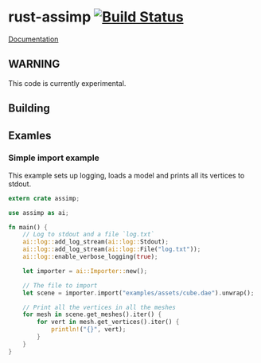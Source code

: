 rust-assimp [![Build Status](https://travis-ci.org/juxiliary/rust-assimp.svg?branch=master)](https://travis-ci.org/juxiliary/rust-assimp)
===========

[Documentation](http://www.rust-ci.org/juxiliary/rust-assimp/doc/assimp/)

## WARNING
This code is currently experimental.

## Building

## Examles

### Simple import example
This example sets up logging, loads a model and prints all its vertices to
stdout.

```rust
extern crate assimp;

use assimp as ai;

fn main() {
    // Log to stdout and a file `log.txt`
    ai::log::add_log_stream(ai::log::Stdout);
    ai::log::add_log_stream(ai::log::File("log.txt"));
    ai::log::enable_verbose_logging(true);

    let importer = ai::Importer::new();

    // The file to import
    let scene = importer.import("examples/assets/cube.dae").unwrap();

    // Print all the vertices in all the meshes
    for mesh in scene.get_meshes().iter() {
        for vert in mesh.get_vertices().iter() {
            println!("{}", vert);
        }
    }
}
```
